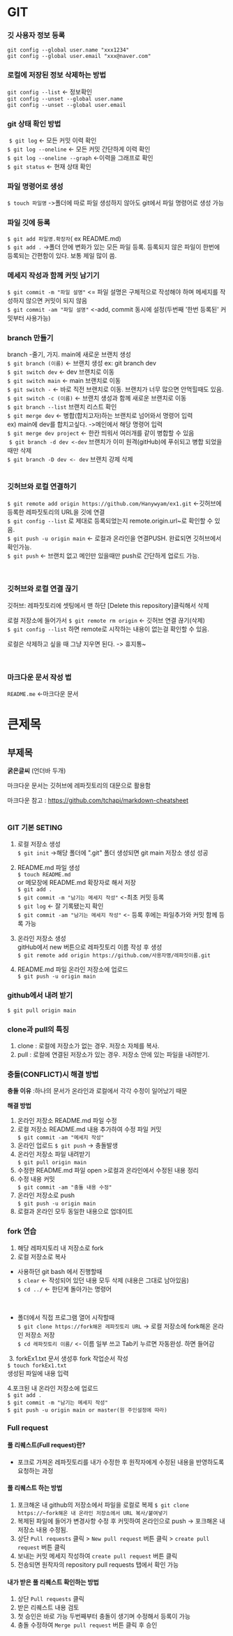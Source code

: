 # GIT #

### 깃 사용자 정보 등록 ###

`git config --global user.name "xxx1234"`<br>
`git config --global user.email "xxx@naver.com"`<br>


### 로컬에 저장된 정보 삭제하는 방법 ###

`git config --list` <- 정보확인<br>
`git config --unset --global user.name`<br>
`git config --unset --global user.email`<br>


### git 상태 확인 방법 ###
​
`$ git log` <- 모든 커밋 이력 확인<br>
`$ git log --oneline` <- 모든 커밋 간단하게 이력 확인<br>
`$ git log --oneline --graph` <-이력을 그래프로 확인<br>
`$ git status` <- 현재 상태 확인<br>


### 파일 명령어로 생성 ###

`$ touch 파일명` ->폴더에 따로 파일 생성하지 않아도 git에서 파일 명령어로 생성 가능<br>


### 파일 깃에 등록 ###

`$ git add 파일명.확장자`( ex README.md)<br>
`$ git add .` ->폴더 안에 변화가 있는 모든 파일 등록. 등록되지 않은 파일이 한번에 등록되는 간편함이 있다. 보통 제일 많이 씀.<br>


### 메세지 작성과 함께 커밋 남기기 ###

`$ git commit -m "파일 설명"` <= 파일 설명은 구체적으로 작성해야 하며 메세지를 작성하지 않으면 커밋이 되지 않음<br>
`$ git commit -am "파일 설명"` <-add, commit 동시에 설정(두번째 '한번 등록된' 커밋부터 사용가능)<br>



### branch 만들기 ###

branch -줄기, 가지. main에 새로운 브랜치 생성<br>
`$ git branch (이름)` <- 브랜치 생성 ex: git branch dev<br>
`$ git switch dev` <- dev 브랜치로 이동<br>
`$ git switch main` <- main 브랜치로 이동<br>
`$ git switch -` <- 바로 직전 브랜치로 이동. 브랜치가 너무 많으면 안먹힐때도 있음.<br>
`$ git switch -c (이름)` <- 브랜치 생성과 함께 새로운 브랜치로 이동<br>
​
`$ git branch --list` 브랜치 리스트 확인<br>
`$ git merge dev` <- 병합(합치고자)하는 브랜치로 넘어와서 명령어 입력<br>
ex) main에 dev를 합치고싶다. ->메인에서 해당 명령어 입력<br>
`$ git merge dev project` <- 한칸 띄워서 여러개를 같이 병합할 수 있음<br>
​
`$ git branch -d dev <-dev` 브랜치가 이미 원격(gitHub)에 푸쉬되고 병합 되었을때만 삭제<br>
`$ git branch -D dev <- dev` 브랜치 강제 삭제<br>
​

### 깃허브와 로컬 연결하기 ###

`$ git remote add origin https://github.com/Hanywyam/ex1.git` <-깃허브에 등록한 레파짓토리의 URL을 깃에 연결<br>
`$ git config --list` 로 제대로 등록되었는지 remote.origin.url~로 확인할 수 있음.<br>
`$ git push -u origin main`  <- 로컬과 온라인을 연결PUSH. 완료되면 깃허브에서 확인가능.<br>
`$ git push` <- 브랜치 없고 메인만 있을때만 push로 간단하게 업로드 가능.<br>

​

### 깃허브와 로컬 연결 끊기 ###

깃허브: 레파짓토리에 셋팅에서 맨 하단 [Delete this repository]클릭해서 삭제<br>

로컬 저장소에 들어가서
`$ git remote rm origin` <- 깃허브 연결 끊기(삭제)<br>
`$ git config --list` 하면 remote로 시작하는 내용이 없는걸 확인할 수 있음.<br>

​로컬은 삭제하고 싶을 때 그냥 지우면 된다. -> 휴지통~ <br>

​

### 마크다운 문서 작성 법 ###

`README.me` <-마크다운 문서<br>

# 큰제목 #

## 부제목 ##

__굵은글씨__ (언더바 두개)

마크다운 문서는 깃허브에 레파짓토리의 대문으로 활용함<br>

마크다운 참고 : https://github.com/tchapi/markdown-cheatsheet <br>
​



### GIT 기본 SETING ###

1. 로컬 저장소 생성<br>
`$ git init` ->해당 폴더에 ".git" 폴더 생성되면 git main 저장소 생성 성공<br>

2. README.md 파일 생성<br>
`$ touch README.md`<br>
or 메모장에 README.md 확장자로 해서 저장<br>
`$ git add .`<br>
`$ git commit -m "남기는 메세지 작성"` <-최초 커밋 등록<br>
`$ git log` <- 잘 기록됐는지 확인<br>
`$ git commit -am "남기는 메세지 작성"` <- 등록 후에는 파일추가와 커밋 함께 등록 가능<br>

3. 온라인 저장소 생성<br>
gitHub에서 new 버튼으로 레파짓토리 이름 작성 후 생성<br>
`$ git remote add origin https://github.com/사용자명/레파짓이름.git`<br>

4. README.md 파일 온라인 저장소에 업로드<br>
`$ git push -u origin main`<br>

### github에서 내려 받기 ###
`$ git pull origin main`

### clone과 pull의 특징 ###

1. clone : 로컬에 저장소가 없는 경우. 저장소 자체를 복사.
2. pull : 로컬에 연결된 저장소가 있는 경우. 저장소 안에 있는 파일을 내려받기.

### 충돌(CONFLICT)시 해결 방법 ###
__충돌 이유__
:하나의 문서가 온라인과 로컬에서 각각 수정이 일어났기 때문<br>

__해결 방법__
1. 온라인 저장소 README.md 파일 수정<br>
2. 로컬 저장소 README.md 내용 추가하여 수정 파일 커밋<br>
`$ git commit -am "메세지 작성"`<br>
3. 온라인 업로드 `$ git push` -> 충돌발생<br>
4. 온라인 저장소 파일 내려받기<br>
`$ git pull origin main`<br>
5. 수정한 README.md 파일 open >로컬과 온라인에서 수정된 내용 정리<br>
6. 수정 내용 커밋<br>
`$ git commit -am "충돌 내용 수정"`<br>
7. 온라인 저장소로 push<br>
`$ git push -u origin main`<br>
8. 로컬과 온라인 모두 동일한 내용으로 업데이트<br>

### fork 연습 ###


1. 해당 레파지토리 내 저장소로 fork<br>
2. 로컬 저장소로 복사<br>
* 사용하던 git bash 에서 진행할때<br>
`$ clear` <- 작성되어 있던 내용 모두 삭제 (내용은 그대로 남아있음)<br>
`$ cd ../` <- 한단계 돌아가는 명령어<br>
<br>

* 폴더에서 직접 프로그램 열어 시작할때<br>
`$ git clone https://fork해온 레파짓토리 URL` -> 로컬 저장소에 fork해온 온라인 저장소 저장<br>
`$ cd 레파짓토리 이름/` <- 이름 일부 쓰고 Tab키 누르면 자동완성. 하면 들어감<br>

﻿
3. forkEx1.txt 문서 생성후 fork 작업순서 작성<br>
`$ touch forkEx1.txt`<br>
생성된 파일에 내용 입력<br>

4.포크된 내 온라인 저장소에 업로드<br>
`$ git add .`<br>
`$ git commit -m "남기는 메세지 작성"`<br>
`$ git push -u origin main or master(원 주인설정에 따라)`<br>



### Full request ###
#### 풀 리퀘스트(Full request)란? ####
* 포크로 가져온 레파짓토리를 내가 수정한 후 원작자에게 수정된 내용을 반영하도록 요청하는 과정

#### 풀 리퀘스트 하는 방법 ####
1. 포크해온 내 github의 저장소에서 파일을 로컬로 복제
`$ git clone ﻿https://~fork해온 내 온라인 저장소에서 URL 복사/붙여넣기`
2. 복제된 파일에 들어가 변경사항 수정 후 커밋하여 온라인으로 push -> 포크해온 내 저장소 내용 수정됨.
3. 상단 `Pull requests` 클릭 > `New pull request` 버튼 클릭 > `create pull request` 버튼 클릭
4. 보내는 커밋 메세지 작성하여 `create pull request` 버튼 클릭
5. 전송되면 원작자의 repository pull requests 탭에서 확인 가능

#### 내가 받은 풀 리퀘스트 확인하는 방법 ####
1. 상단 `Pull requests` 클릭
2. 받은 리퀘스트 내용 검토
3. 첫 승인은 바로 가능 두번째부터 충돌이 생기며 수정해서 등록이 가능
4. 충돌 수정하여 `Merge pull request` 버튼 클릭 후 승인
